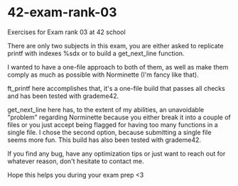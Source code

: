 # 42-exam-rank-03
Exercises for Exam rank 03 at 42 school

There are only two subjects in this exam, you are either asked to replicate printf with indexes %sdx or to build a get_next_line function. 

I wanted to have a one-file approach to both of them, as well as make them comply as much as possible with Norminette (I'm fancy like that). 

ft_printf here accomplishes that, it's a one-file build that passes all checks and has been tested with grademe42. 

get_next_line here has, to the extent of my abilities, an unavoidable "problem" regarding Norminette because you either break it into a couple of files or you just accept being flagged for having too many functions in a single file. I chose the second option, because submitting a single file seems more fun. This build has also been tested with grademe42.

If you find any bug, have any optimization tips or just want to reach out for whatever reason, don't hesitate to contact me.

Hope this helps you during your exam prep <3
